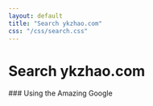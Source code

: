 ```yaml
---
layout: default
title: "Search ykzhao.com"
css: "/css/search.css"
---
```


# Search ykzhao.com
<script async src="https://cse.google.com/cse.js?cx="></script>
<div class="gcse-search"></div>
### Using the Amazing Google

<div id="google-custom-search">
<script>
  (function() {
    var cx = '015041830496677446669:b2asuqq3dnt';
    var gcse = document.createElement('script');
    gcse.type = 'text/javascript';
    gcse.async = true;
    gcse.src = (document.location.protocol == 'https:' ? 'https:' : 'http:') +
        '//www.google.com/cse/cse.js?cx=' + cx;
    var s = document.getElementsByTagName('script')[0];
    s.parentNode.insertBefore(gcse, s);
  })();
</script>
<gcse:searchbox></gcse:searchbox>
<gcse:searchresults></gcse:searchresults>
</div>